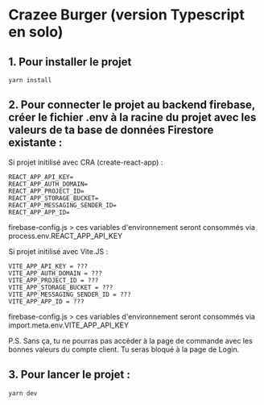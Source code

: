 # Crazee Burger (version Typescript en solo)

## 1. Pour installer le projet

```
yarn install
```

## 2. Pour connecter le projet au backend firebase, créer le fichier .env à la racine du projet avec les valeurs de ta base de données Firestore existante :

Si projet initilisé avec CRA (create-react-app) :

```
REACT_APP_API_KEY=
REACT_APP_AUTH_DOMAIN=
REACT_APP_PROJECT_ID=
REACT_APP_STORAGE_BUCKET=
REACT_APP_MESSAGING_SENDER_ID=
REACT_APP_APP_ID=
```

firebase-config.js > ces variables d'environnement seront consommés via process.env.REACT_APP_API_KEY

Si projet initilisé avec Vite.JS :

```
VITE_APP_API_KEY = ???
VITE_APP_AUTH_DOMAIN = ???
VITE_APP_PROJECT_ID = ???
VITE_APP_STORAGE_BUCKET = ???
VITE_APP_MESSAGING_SENDER_ID = ???
VITE_APP_APP_ID = ???
```

firebase-config.js > ces variables d'environnement seront consommés via import.meta.env.VITE_APP_API_KEY

P.S. Sans ça, tu ne pourras pas accéder à la page de commande avec les bonnes valeurs du compte client. Tu seras bloqué à la page de Login.

## 3. Pour lancer le projet :

```
yarn dev
```
